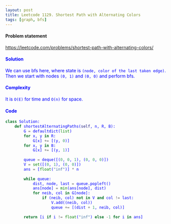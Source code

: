 ```yaml
---
layout: post
title: Leetcode 1129. Shortest Path with Alternating Colors
tags: [graph, bfs]
---
```


#### Problem statement

<a href="https://leetcode.com/problems/shortest-path-with-alternating-colors/"> <font color = blue>https://leetcode.com/problems/shortest-path-with-alternating-colors/

#### Solution
We can use bfs here, where state is `(node, color of the last taken edge)`. Then we start with nodes `(0, 1)` and `(0, 0)` and perform bfs.

#### Complexity
It is `O(E)` for time and `O(n)` for space.

#### Code
```python
class Solution:
    def shortestAlternatingPaths(self, n, R, B):
        G = defaultdict(list)
        for x, y in R:
            G[x] += [(y, 0)]
        for x, y in B:
            G[x] += [(y, 1)]
            
        queue = deque([(0, 0, 1), (0, 0, 0)])
        V = set([(0, 1), (0, 0)])
        ans = [float("inf")] * n
        
        while queue:
            dist, node, last = queue.popleft()
            ans[node] = min(ans[node], dist)
            for neib, col in G[node]:
                if (neib, col) not in V and col != last:
                    V.add((neib, col))
                    queue += [(dist + 1, neib, col)]
        
        return [i if i != float("inf") else -1 for i in ans] 
```
